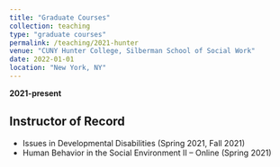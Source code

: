 ```yaml
---
title: "Graduate Courses"
collection: teaching
type: "graduate courses"
permalink: /teaching/2021-hunter
venue: "CUNY Hunter College, Silberman School of Social Work"
date: 2022-01-01
location: "New York, NY"
---
```


**2021-present**

## Instructor of Record

* Issues in Developmental Disabilities (Spring 2021, Fall 2021)
* Human Behavior in the Social Environment II – Online (Spring 2021)
